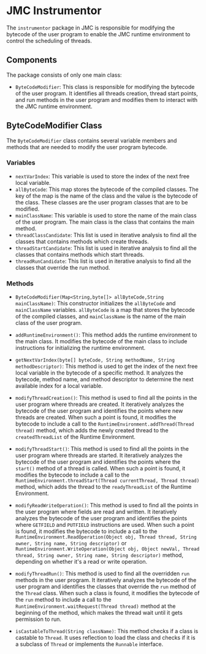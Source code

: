 # JMC Instrumentor

The `instrumentor` package in JMC is responsible for modifying the bytecode of the user program to enable the JMC runtime environment to control the scheduling of threads.

## Components

The package consists of only one main class:

- `ByteCodeModifier`: This class is responsible for modifying the bytecode of the user program. It identifies all threads creation, thread start points, and run methods in the user program and modifies them to interact with the JMC runtime environment.

## ByteCodeModifier Class

The `ByteCodeModifier` class contains several variable members and methods that are needed to modify the user program bytecode.

### Variables

- `nextVarIndex`: This variable is used to store the index of the next free local variable.
- `allByteCode`: This map stores the bytecode of the compiled classes. The key of the map is the name of the class and the value is the bytecode of the class. These classes are the user program classes that are to be modified.
- `mainClassName`: This variable is used to store the name of the main class of the user program. The main class is the class that contains the main method.
- `threadClassCandidate`: This list is used in iterative analysis to find all the classes that contains methods which create threads.
- `threadStartCandidate`: This list is used in iterative analysis to find all the classes that contains methods which start threads.
- `threadRunCandidate`: This list is used in iterative analysis to find all the classes that override the run method.

### Methods

- `ByteCodeModifier(Map<String,byte[]> allByteCode,String mainClassName)`: This constructor initializes the `allByteCode` and `mainClassName` variables. `allByteCode` is a map that stores the bytecode of the compiled classes, and `mainClassName` is the name of the main class of the user program.

- `addRuntimeEnvironment()`: This method adds the runtime environment to the main class. It modifies the bytecode of the main class to include instructions for initializing the runtime environment.

- `getNextVarIndex(byte[] byteCode, String methodName, String methodDescriptor)`: This method is used to get the index of the next free local variable in the bytecode of a specific method. It analyzes the bytecode, method name, and method descriptor to determine the next available index for a local variable.

- `modifyThreadCreation()`: This method is used to find all the points in the user program where threads are created. It iteratively analyzes the bytecode of the user program and identifies the points where new threads are created. When such a point is found, it modifies the bytecode to include a call to the `RuntimeEnvironment.addThread(Thread thread)` method, which adds the newly created thread to the `createdThreadList` of the Runtime Environment.

- `modifyThreadStart()`: This method is used to find all the points in the user program where threads are started. It iteratively analyzes the bytecode of the user program and identifies the points where the `start()` method of a thread is called. When such a point is found, it modifies the bytecode to include a call to the `RuntimeEnvironment.threadStart(Thread currentThread, Thread thread)` method, which adds the thread to the `readyThreadList` of the Runtime Environment.

- `modifyReadWriteOperation()`: This method is used to find all the points in the user program where fields are read and written. It iteratively analyzes the bytecode of the user program and identifies the points where `GETFIELD` and `PUTFIELD` instructions are used. When such a point is found, it modifies the bytecode to include a call to the `RuntimeEnvironment.ReadOperation(Object obj, Thread thread, String owner, String name, String descriptor)` or `RuntimeEnvironment.WriteOperation(Object obj, Object newVal, Thread thread, String owner, String name, String descriptor)` method, depending on whether it's a read or write operation.

- `modifyThreadRun()`: This method is used to find all the overridden `run` methods in the user program. It iteratively analyzes the bytecode of the user program and identifies the classes that override the `run` method of the `Thread` class. When such a class is found, it modifies the bytecode of the `run` method to include a call to the `RuntimeEnvironment.waitRequest(Thread thread)` method at the beginning of the method, which makes the thread wait until it gets permission to run.

- `isCastableToThread(String className)`: This method checks if a class is castable to `Thread`. It uses reflection to load the class and checks if it is a subclass of `Thread` or implements the `Runnable` interface.